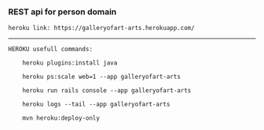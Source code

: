 
### REST api for person domain
    heroku link: https://galleryofart-arts.herokuapp.com/

------------------------------
    HEROKU usefull commands:
    
        heroku plugins:install java
        
        heroku ps:scale web=1 --app galleryofart-arts
        
        heroku run rails console --app galleryofart-arts
        
        heroku logs --tail --app galleryofart-arts
        
        mvn heroku:deploy-only